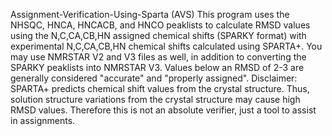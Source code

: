 Assignment-Verification-Using-Sparta (AVS) This program uses the NHSQC, HNCA, HNCACB, and HNCO peaklists to calculate RMSD values using the N,C,CA,CB,HN assigned chemical shifts (SPARKY format) with experimental N,C,CA,CB,HN chemical shifts calculated using SPARTA+. You may use NMRSTAR V2 and V3 files as well, in addition to converting the SPARKY peaklists into NMRSTAR V3. Values below an RMSD of 2-3 are generally considered "accurate" and "properly assigned". Disclaimer: SPARTA+ predicts chemical shift values from the crystal structure. Thus, solution structure variations from the crystal structure may cause high RMSD values. Therefore this is not an absolute verifier, just a tool to assist in assignments.
